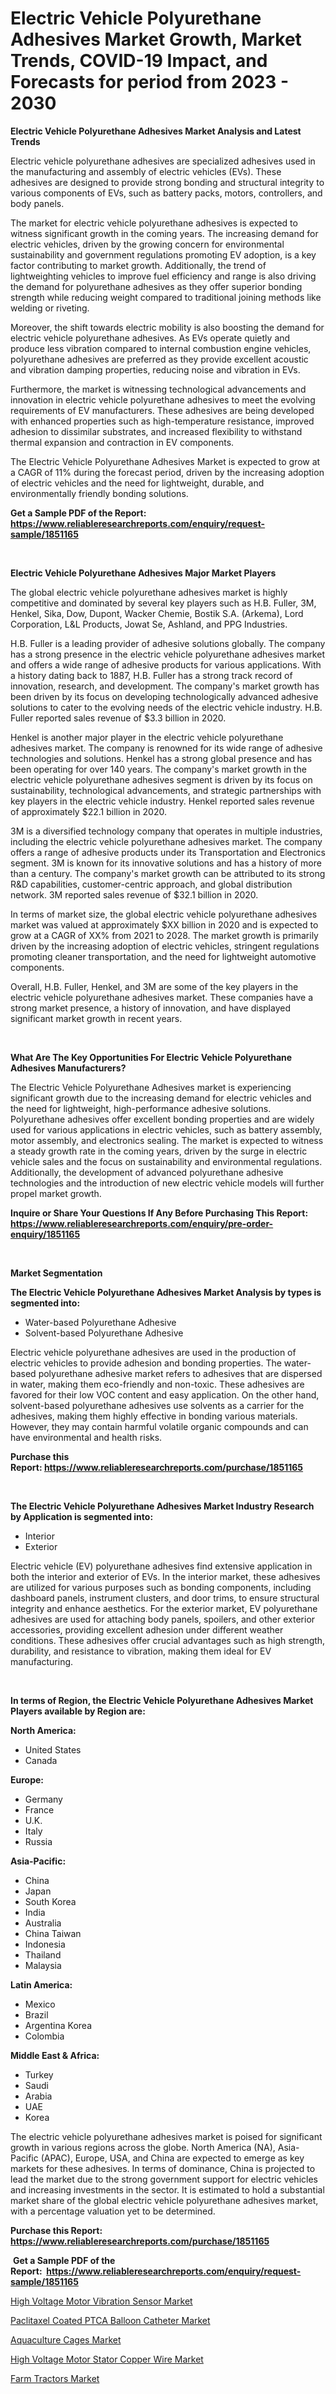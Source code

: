 <p><h1>Electric Vehicle Polyurethane Adhesives Market Growth, Market Trends, COVID-19 Impact, and Forecasts for period from 2023 - 2030</h1></p><p><strong>Electric Vehicle Polyurethane Adhesives Market Analysis and Latest Trends</strong></p>
<p><p>Electric vehicle polyurethane adhesives are specialized adhesives used in the manufacturing and assembly of electric vehicles (EVs). These adhesives are designed to provide strong bonding and structural integrity to various components of EVs, such as battery packs, motors, controllers, and body panels.</p><p>The market for electric vehicle polyurethane adhesives is expected to witness significant growth in the coming years. The increasing demand for electric vehicles, driven by the growing concern for environmental sustainability and government regulations promoting EV adoption, is a key factor contributing to market growth. Additionally, the trend of lightweighting vehicles to improve fuel efficiency and range is also driving the demand for polyurethane adhesives as they offer superior bonding strength while reducing weight compared to traditional joining methods like welding or riveting.</p><p>Moreover, the shift towards electric mobility is also boosting the demand for electric vehicle polyurethane adhesives. As EVs operate quietly and produce less vibration compared to internal combustion engine vehicles, polyurethane adhesives are preferred as they provide excellent acoustic and vibration damping properties, reducing noise and vibration in EVs.</p><p>Furthermore, the market is witnessing technological advancements and innovation in electric vehicle polyurethane adhesives to meet the evolving requirements of EV manufacturers. These adhesives are being developed with enhanced properties such as high-temperature resistance, improved adhesion to dissimilar substrates, and increased flexibility to withstand thermal expansion and contraction in EV components.</p><p>The Electric Vehicle Polyurethane Adhesives Market is expected to grow at a CAGR of 11% during the forecast period, driven by the increasing adoption of electric vehicles and the need for lightweight, durable, and environmentally friendly bonding solutions.</p></p>
<p><strong>Get a Sample PDF of the Report:&nbsp; <a href="https://www.reliableresearchreports.com/enquiry/request-sample/1851165">https://www.reliableresearchreports.com/enquiry/request-sample/1851165</a></strong></p>
<p>&nbsp;</p>
<p><strong>Electric Vehicle Polyurethane Adhesives Major Market Players</strong></p>
<p><p>The global electric vehicle polyurethane adhesives market is highly competitive and dominated by several key players such as H.B. Fuller, 3M, Henkel, Sika, Dow, Dupont, Wacker Chemie, Bostik S.A. (Arkema), Lord Corporation, L&L Products, Jowat Se, Ashland, and PPG Industries.</p><p>H.B. Fuller is a leading provider of adhesive solutions globally. The company has a strong presence in the electric vehicle polyurethane adhesives market and offers a wide range of adhesive products for various applications. With a history dating back to 1887, H.B. Fuller has a strong track record of innovation, research, and development. The company's market growth has been driven by its focus on developing technologically advanced adhesive solutions to cater to the evolving needs of the electric vehicle industry. H.B. Fuller reported sales revenue of $3.3 billion in 2020.</p><p>Henkel is another major player in the electric vehicle polyurethane adhesives market. The company is renowned for its wide range of adhesive technologies and solutions. Henkel has a strong global presence and has been operating for over 140 years. The company's market growth in the electric vehicle polyurethane adhesives segment is driven by its focus on sustainability, technological advancements, and strategic partnerships with key players in the electric vehicle industry. Henkel reported sales revenue of approximately $22.1 billion in 2020.</p><p>3M is a diversified technology company that operates in multiple industries, including the electric vehicle polyurethane adhesives market. The company offers a range of adhesive products under its Transportation and Electronics segment. 3M is known for its innovative solutions and has a history of more than a century. The company's market growth can be attributed to its strong R&D capabilities, customer-centric approach, and global distribution network. 3M reported sales revenue of $32.1 billion in 2020.</p><p>In terms of market size, the global electric vehicle polyurethane adhesives market was valued at approximately $XX billion in 2020 and is expected to grow at a CAGR of XX% from 2021 to 2028. The market growth is primarily driven by the increasing adoption of electric vehicles, stringent regulations promoting cleaner transportation, and the need for lightweight automotive components.</p><p>Overall, H.B. Fuller, Henkel, and 3M are some of the key players in the electric vehicle polyurethane adhesives market. These companies have a strong market presence, a history of innovation, and have displayed significant market growth in recent years.</p></p>
<p>&nbsp;</p>
<p><strong>What Are The Key Opportunities For Electric Vehicle Polyurethane Adhesives Manufacturers?</strong></p>
<p><p>The Electric Vehicle Polyurethane Adhesives market is experiencing significant growth due to the increasing demand for electric vehicles and the need for lightweight, high-performance adhesive solutions. Polyurethane adhesives offer excellent bonding properties and are widely used for various applications in electric vehicles, such as battery assembly, motor assembly, and electronics sealing. The market is expected to witness a steady growth rate in the coming years, driven by the surge in electric vehicle sales and the focus on sustainability and environmental regulations. Additionally, the development of advanced polyurethane adhesive technologies and the introduction of new electric vehicle models will further propel market growth.</p></p>
<p><strong>Inquire or Share Your Questions If Any Before Purchasing This Report: <a href="https://www.reliableresearchreports.com/enquiry/pre-order-enquiry/1851165">https://www.reliableresearchreports.com/enquiry/pre-order-enquiry/1851165</a></strong></p>
<p>&nbsp;</p>
<p><strong>Market Segmentation</strong></p>
<p><strong>The Electric Vehicle Polyurethane Adhesives Market Analysis by types is segmented into:</strong></p>
<p><ul><li>Water-based Polyurethane Adhesive</li><li>Solvent-based Polyurethane Adhesive</li></ul></p>
<p><p>Electric vehicle polyurethane adhesives are used in the production of electric vehicles to provide adhesion and bonding properties. The water-based polyurethane adhesive market refers to adhesives that are dispersed in water, making them eco-friendly and non-toxic. These adhesives are favored for their low VOC content and easy application. On the other hand, solvent-based polyurethane adhesives use solvents as a carrier for the adhesives, making them highly effective in bonding various materials. However, they may contain harmful volatile organic compounds and can have environmental and health risks.</p></p>
<p><strong>Purchase this Report:&nbsp;<a href="https://www.reliableresearchreports.com/purchase/1851165">https://www.reliableresearchreports.com/purchase/1851165</a></strong></p>
<p>&nbsp;</p>
<p><strong>The Electric Vehicle Polyurethane Adhesives Market Industry Research by Application is segmented into:</strong></p>
<p><ul><li>Interior</li><li>Exterior</li></ul></p>
<p><p>Electric vehicle (EV) polyurethane adhesives find extensive application in both the interior and exterior of EVs. In the interior market, these adhesives are utilized for various purposes such as bonding components, including dashboard panels, instrument clusters, and door trims, to ensure structural integrity and enhance aesthetics. For the exterior market, EV polyurethane adhesives are used for attaching body panels, spoilers, and other exterior accessories, providing excellent adhesion under different weather conditions. These adhesives offer crucial advantages such as high strength, durability, and resistance to vibration, making them ideal for EV manufacturing.</p></p>
<p>&nbsp;</p>
<p><strong>In terms of Region, the Electric Vehicle Polyurethane Adhesives Market Players available by Region are:</strong></p>
<p>
    <p> <strong> North America: </strong>
        <ul>
            <li>United States</li>
            <li>Canada</li>
        </ul>
        </p> 
    <p> <strong> Europe: </strong>
        <ul>
            <li>Germany</li>
            <li>France</li>
            <li>U.K.</li>
            <li>Italy</li>
            <li>Russia</li>
        </ul>
        </p> 
    <p> <strong> Asia-Pacific: </strong>
        <ul>
            <li>China</li>
            <li>Japan</li>
            <li>South Korea</li>
            <li>India</li>
            <li>Australia</li>
            <li>China Taiwan</li>
            <li>Indonesia</li>
            <li>Thailand</li>
            <li>Malaysia</li>
        </ul>
        </p> 
    <p> <strong> Latin America: </strong>
        <ul>
            <li>Mexico</li>
            <li>Brazil</li>
            <li>Argentina Korea</li>
            <li>Colombia</li>
        </ul>
        </p> 
    <p> <strong> Middle East & Africa: </strong>
        <ul>
            <li>Turkey</li>
            <li>Saudi</li>
            <li>Arabia</li>
            <li>UAE</li>
            <li>Korea</li>
        </ul>
    </p>
    </p>
<p><p>The electric vehicle polyurethane adhesives market is poised for significant growth in various regions across the globe. North America (NA), Asia-Pacific (APAC), Europe, USA, and China are expected to emerge as key markets for these adhesives. In terms of dominance, China is projected to lead the market due to the strong government support for electric vehicles and increasing investments in the sector. It is estimated to hold a substantial market share of the global electric vehicle polyurethane adhesives market, with a percentage valuation yet to be determined.</p></p>
<p><strong>Purchase this Report: <a href="https://www.reliableresearchreports.com/purchase/1851165">https://www.reliableresearchreports.com/purchase/1851165</a></strong></p>
<p>&nbsp;<strong>Get a Sample PDF of the Report:&nbsp;&nbsp;<a href="https://www.reliableresearchreports.com/enquiry/request-sample/1851165">https://www.reliableresearchreports.com/enquiry/request-sample/1851165</a></strong></p>
<p><strong></strong></p>
<p><p><a href="https://medium.com/@melissaarnold2022/high-voltage-motor-vibration-sensor-market-report-reveals-the-latest-trends-and-growth-7d8a7780830c">High Voltage Motor Vibration Sensor Market</a></p><p><a href="https://github.com/pizolina/Market-Research-Report-List-1/blob/main/paclitaxel-coated-ptca-balloon-catheter-market.md">Paclitaxel Coated PTCA Balloon Catheter Market</a></p><p><a href="https://www.linkedin.com/pulse/aquaculture-cages-market-research-report-provides-thorough-mfhwf/">Aquaculture Cages Market</a></p><p><a href="https://medium.com/@heatherhall44/high-voltage-motor-stator-copper-wire-market-size-market-outlook-and-market-forecast-2023-to-d51c3b0042e1">High Voltage Motor Stator Copper Wire Market</a></p><p><a href="https://www.linkedin.com/pulse/farm-tractors-market-challenges-opportunities-growth-drivers-ccbrf/">Farm Tractors Market</a></p></p>